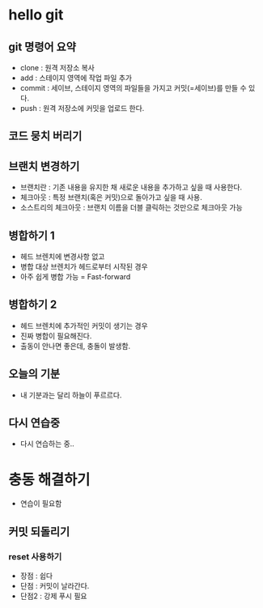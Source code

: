 #  hello git

## git 명령어 요약

- clone : 원격 저장소 복사
- add : 스테이지 영역에 작업 파일 추가 
- commit : 세이브, 스테이지 영역의 파일들을 가지고 커밋(=세이브)를 만들 수 있다.
- push : 원격 저장소에 커밋을 업로드 한다.


## 코드 뭉치 버리기

## 브랜치 변경하기 
- 브랜치란 : 기존 내용을 유지한 채 새로운 내용을 추가하고 싶을 때 사용한다. 
- 체크아웃 : 특정 브랜치(혹은 커밋)으로 돌아가고 싶을 때 사용.
- 소스트리의 체크아웃 : 브랜치 이름을 더블 클릭하는 것만으로 체크아웃 가능

## 병합하기 1
- 헤드 브렌치에 변경사항 없고
- 병합 대상 브렌치가 헤드로부터 시작된 경우
- 아주 쉽게 병합 가능 = Fast-forward

## 병합하기 2
- 헤드 브렌치에 추가적인 커밋이 생기는 경우
- 진짜 병합이 필요해진다. 
- 출동이 안나면 좋은데, 충돌이 발생함.

## 오늘의 기분
- 내 기분과는 달리 하늘이 푸르르다.

## 다시 연습중
- 다시 연습하는 중..

# 충동 해결하기
- 연습이 필요함

## 커밋 되돌리기 

### reset 사용하기 
- 장점 : 쉽다
- 단점 : 커밋이 날라간다. 
- 단점2 : 강제 푸시 필요